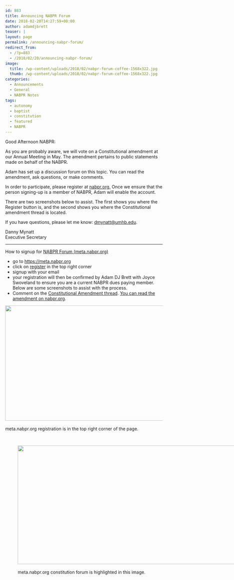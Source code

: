 ```yaml
---
id: 883
title: Announcing NABPR Forum
date: 2018-02-20T14:27:59+00:00
author: adamdjbrett
teaser: |
layout: page
permalink: /announcing-nabpr-forum/
redirect_from:
  - /?p=883
  - /2018/02/20/announcing-nabpr-forum/
image:
  title: /wp-content/uploads/2018/02/nabpr-forum-coffee-1568x322.jpg
  thumb: /wp-content/uploads/2018/02/nabpr-forum-coffee-1568x322.jpg
categories:
  - Announcements
  - General
  - NABPR Notes
tags:
  - autonomy
  - baptist
  - constitution
  - featured
  - NABPR
---
```

Good Afternoon NABPR:

As you are probably aware, we will vote on a Constitutional amendment at our Annual Meeting in May. The amendment pertains to public statements made on behalf of the NABPR.

Adam has set up a discussion forum on this topic. You can read the amendment, ask questions, or make comments.

In order to participate, please register at [nabpr.org.](nabpr.org) Once we ensure that the person signing-up is a member of NABPR, Adam will enable the account.

There are two screenshots below to assist. The first shows you where the Register button is, and the second shows you where the Constitutional amendment thread is located.

If you have questions, please let me know: dmynatt@umhb.edu.

Danny Mynatt  
Executive Secretary

<!--more-->

***

How to signup for [NABPR Forum (meta.nabpr.org)](https://meta.nabpr.org)

  * go to <https://meta.nabpr.org>
  * click on [register](https://meta.nabpr.org/ucp.php?mode=register) in the top right corner
  * signup with your email
  * your registration will then be confirmed by Adam DJ Brett with Joyce Swoveland to ensure you are a current NABPR dues paying member. Below are some screenshots to assist with the process.
  * Comment on the [Constitutional Amendment thread](https://meta.nabpr.org/viewtopic.php?f=4&t=5). [You can read the amendment on nabpr.org](https://nabpr.org/about-nabpr/constitution/proposed-amendment-xi/).<figure id="attachment_884" aria-describedby="caption-attachment-884" style="width: 900px" class="wp-caption aligncenter">

[<img class="size-full wp-image-884" src="/wp-content/uploads/2018/02/meta-nabpr-org-01-register.png" alt="" width="900" height="368" srcset="/wp-content/uploads/2018/02/meta-nabpr-org-01-register.png 900w, /wp-content/uploads/2018/02/meta-nabpr-org-01-register-300x123.png 300w, /wp-content/uploads/2018/02/meta-nabpr-org-01-register-768x314.png 768w" sizes="(max-width: 900px) 100vw, 900px" />](/wp-content/uploads/2018/02/meta-nabpr-org-01-register.png)<figcaption id="caption-attachment-884" class="wp-caption-text">meta.nabpr.org registration is in the top right corner of the page.</figcaption></figure>

&nbsp;<figure id="attachment_885" aria-describedby="caption-attachment-885" style="width: 913px" class="wp-caption aligncenter">

[<img class="size-full wp-image-885" src="/wp-content/uploads/2018/02/meta-nabpr-org-02-constitution-forum.jpg" alt="" width="913" height="379" srcset="/wp-content/uploads/2018/02/meta-nabpr-org-02-constitution-forum.jpg 913w, /wp-content/uploads/2018/02/meta-nabpr-org-02-constitution-forum-300x125.jpg 300w, /wp-content/uploads/2018/02/meta-nabpr-org-02-constitution-forum-768x319.jpg 768w" sizes="(max-width: 913px) 100vw, 913px" />](/wp-content/uploads/2018/02/meta-nabpr-org-02-constitution-forum.jpg)<figcaption id="caption-attachment-885" class="wp-caption-text">meta.nabpr.org constitution forum is highlighted in this image.</figcaption></figure>
